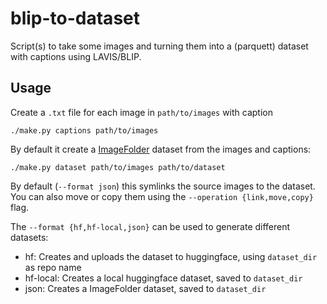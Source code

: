 # blip-to-dataset

Script(s) to take some images and turning them into a (parquett) dataset with
captions using LAVIS/BLIP.

## Usage
Create a `.txt` file for each image in `path/to/images` with caption
```
./make.py captions path/to/images
```

By default it create a
[ImageFolder](https://huggingface.co/docs/datasets/image_dataset#imagefolder)
dataset from the images and captions:
```
./make.py dataset path/to/images path/to/dataset
```

By default (`--format json`) this symlinks the source images to the dataset. You can also move or
copy them using the `--operation {link,move,copy}` flag.

The `--format {hf,hf-local,json}` can be used to generate different datasets:

- hf: Creates and uploads the dataset to huggingface, using `dataset_dir` as repo name
- hf-local: Creates a local huggingface dataset, saved to `dataset_dir`
- json: Creates a ImageFolder dataset, saved to `dataset_dir`
